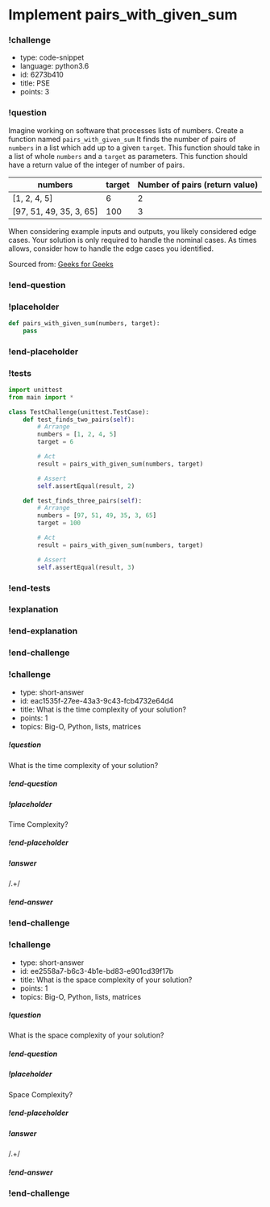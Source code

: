# Implement pairs_with_given_sum

<!-- prettier-ignore-start -->
### !challenge
* type: code-snippet
* language: python3.6
* id: 6273b410
* title: PSE
* points: 3
### !question

Imagine working on software that processes lists of numbers. Create a function named `pairs_with_given_sum` It finds the number of pairs of `numbers` in a list which add up to a given `target`. This function should take in a list of whole `numbers` and a `target` as parameters. This function should have a return value of the integer of number of pairs.

| numbers                 | target | Number of pairs (return value)|
| ----------------------- | --- | --------------- |
| [1, 2, 4, 5]            | 6   | 2               |
| [97, 51, 49, 35, 3, 65] | 100 | 3               |

When considering example inputs and outputs, you likely considered edge cases. Your solution is only required to handle the nominal cases. As times allows, consider how to handle the edge cases you identified.

Sourced from: [Geeks for Geeks](https://www.geeksforgeeks.org/count-pairs-with-given-sum/)

### !end-question
### !placeholder

```python
def pairs_with_given_sum(numbers, target):
    pass
```
### !end-placeholder
### !tests
```python
import unittest
from main import *

class TestChallenge(unittest.TestCase):
    def test_finds_two_pairs(self):
        # Arrange
        numbers = [1, 2, 4, 5]
        target = 6

        # Act
        result = pairs_with_given_sum(numbers, target)

        # Assert
        self.assertEqual(result, 2)

    def test_finds_three_pairs(self):
        # Arrange
        numbers = [97, 51, 49, 35, 3, 65]
        target = 100

        # Act
        result = pairs_with_given_sum(numbers, target)

        # Assert
        self.assertEqual(result, 3)
```
### !end-tests
### !explanation

### !end-explanation

### !end-challenge
<!-- prettier-ignore-end -->



### !challenge

* type: short-answer
* id: eac1535f-27ee-43a3-9c43-fcb4732e64d4
* title: What is the time complexity of your solution?
* points: 1
* topics: Big-O, Python, lists, matrices

##### !question

What is the time complexity of your solution?

##### !end-question

##### !placeholder

Time Complexity?

##### !end-placeholder

##### !answer

/.+/

##### !end-answer

### !end-challenge

### !challenge

* type: short-answer
* id: ee2558a7-b6c3-4b1e-bd83-e901cd39f17b
* title: What is the space complexity of your solution?
* points: 1
* topics: Big-O, Python, lists, matrices

##### !question

What is the space complexity of your solution?

##### !end-question

##### !placeholder

Space Complexity?

##### !end-placeholder

##### !answer

/.+/

##### !end-answer

### !end-challenge